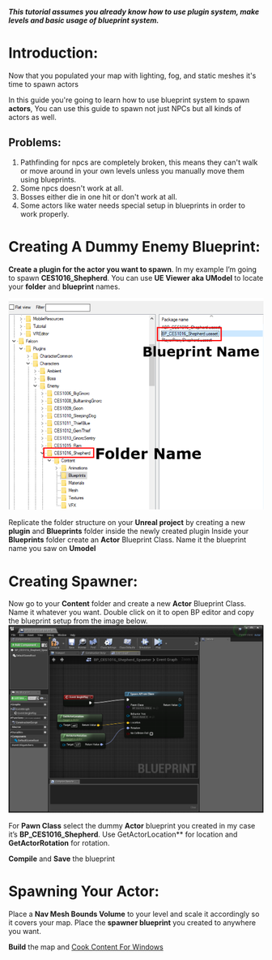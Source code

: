 _**This tutorial assumes you already know how to use plugin system, make levels and basic usage of blueprint system.**_



# Introduction:

Now that you populated your map with lighting, fog, and static meshes it's time to spawn actors 

In this guide you're going to learn how to use blueprint system to spawn **actors**,  You can use this guide to spawn not just NPCs but all kinds of actors as well. 



## Problems:

1. Pathfinding for npcs are completely broken, this means they can't walk or move around in your own levels unless you manually move them using blueprints.
2. Some npcs doesn't work at all.
3. Bosses either die in one hit or don't work at all.
4. Some actors like water needs special setup in blueprints in order to work properly.

# Creating A Dummy Enemy Blueprint:
**Create a plugin for the actor you want to spawn**. In my example I’m going to spawn **CES1016_Shepherd**. You can use **UE Viewer aka UModel** to locate your **folder** and **blueprint** names.

![image-20200607044719238](assets/umodelfolder.png)

Replicate the folder structure on your **Unreal project** by creating a new **plugin** and **Blueprints** folder inside the newly created plugin
Inside your **Blueprints** folder create an **Actor** Blueprint Class. Name it the blueprint name you saw on **Umodel**

# Creating Spawner:

Now go to your **Content** folder and create a new **Actor** Blueprint Class. Name it whatever you want. Double click on it to open BP editor and copy the blueprint setup from the image below. 
![](assets/spawner_blueprint_setup.png)

For **Pawn Class** select the dummy **Actor** blueprint you created in my case it’s **BP_CES1016_Shepherd**. Use GetActorLocation** for location and **GetActorRotation** for rotation.

**Compile** and **Save** the blueprint

# Spawning Your Actor:
Place a **Nav Mesh Bounds Volume** to your level and scale it accordingly so it covers your map.
Place the **spawner blueprint** you created to anywhere you want.

**Build** the map and [Cook Content For Windows](https://github.com/FranklyGD/Spyro-Reignited-Trilogy-Asset-Replacement/wiki/Creating-the-Pak-File)